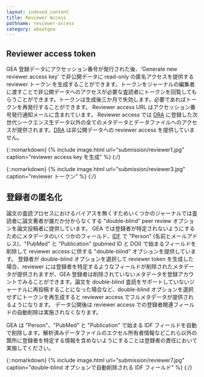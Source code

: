 ```yaml
---
layout: indexed_content
title: Reviewer Access
pathname: reviewer-access
category: aboutgea
---
```


## Reviewer access token

GEA 登録データにアクセッション番号が発行された後、'Generate new reviewer access key' で非公開データに read-only の匿名アクセスを提供する reviewer トークン を生成することができます。トークンをジャーナルの編集者に渡すことで非公開データへのアクセスが必要な査読者にトークンを回覧してもらうことができます。トークンは生成後三か月で失効します。必要であればトークンを再発行することができます。
Reviewer access URL はアクセッション番号発行通知メールに含まれています。 Reviewer access では [DRA](/dra/index.html) に登録した次世代シークエンス生データ以外の全てのメタデータとデータファイルへのアクセスが提供されます。[DRA](/dra/index.html) は非公開データへの reviewer access を提供していません。

{::nomarkdown}
{% include image.html url="submission/reviewer1.jpg" caption="reviewer access key を生成" %}
{:/}

{::nomarkdown}
{% include image.html url="submission/reviewer3.jpg" caption="reviewer トークン" %}
{:/}

## 登録者の匿名化

論文の査読プロセスにおけるバイアスを無くすためいくつかのジャーナルでは査読者に論文著者が誰だか分からなくする "double-blind" peer review オプションを論文投稿者に提供しています。 GEA では登録者が特定されないようにするためにメタデータのいくつかのフィールド、[IDF](/gea/metadata.html#idf_tags) で "Person" (名前とメールアドレス)、"PubMed" と "Publication" (pubmed ID と DOI) で始まるフィールドを削除して reviewer access に供する "double-blind" オプションを提供しています。 登録者が double-blind オプションを選択して reviewer token を生成した場合、reviewer には登録者を特定するようなフィールドが削除されたメタデータが提供されますが、GEA 登録者は削除されていないメタデータを登録アカウントでみることができます。論文を double-blind 査読をサポートしていないジャーナルに再投稿することになった場合など、double-blind オプションを選択せずにトークンを再生成すると reviewer access でフルメタデータが提供されるようになります。 データ公開後は reviewer access での登録者関連フィールドの自動削除は実施されなくなります。

<div class="attention red">
GEA は "Person"、"PubMed" と "Publication" で始まる IDF フィールドを自動で削除します。解析済みデータファイルのエクセル所有者情報などこれら以外の箇所に登録者を特定する情報を含めないようにすることは登録者の責任において実施してください。
</div>

{::nomarkdown}
{% include image.html url="submission/reviewer7.jpg" caption="double-blind オプションで自動削除される IDF フィールド" %}
{:/}
